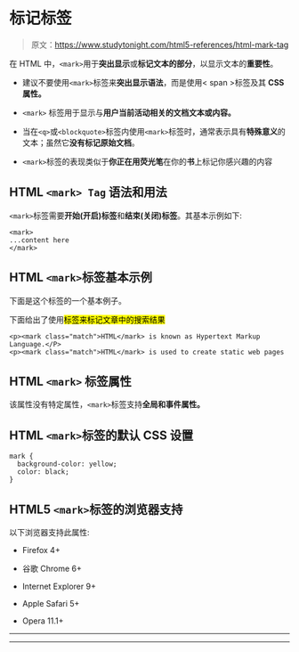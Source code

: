 # 标记标签

> 原文：<https://www.studytonight.com/html5-references/html-mark-tag>

在 HTML 中，`<mark>`用于**突出显示**或**标记文本的部分**，以显示文本的**重要性**。

*   建议不要使用`<mark>`标签来**突出显示语法**，而是使用< span >标签及其 **CSS 属性。**

*   `<mark>` 标签用于显示与**用户当前活动相关的文档文本或内容。**

*   当在`<q>`或`<blockquote>`标签内使用`<mark>`标签时，通常表示具有**特殊意义**的文本；虽然它**没有标记原始文档**。

*   `<mark>`标签的表现类似于**你正在用荧光笔**在你的**书**上标记你感兴趣的内容

## HTML `<mark> Tag` 语法和用法

`<mark>`标签需要**开始(开启)标签**和**结束(关闭)标签**。其基本示例如下:

```
<mark>
...content here
</mark> 
```

## HTML `<mark>`标签基本示例

下面是这个标签的一个基本例子。

下面给出了使用<mark>标签来标记文章中的搜索结果</mark>

```
<p><mark class="match">HTML</mark> is known as Hypertext Markup Language.</P>
<p><mark class="match">HTML</mark> is used to create static web pages 
```

## HTML `<mark>` 标签属性

该属性没有特定属性，`<mark>`标签支持**全局和事件属性。**

## HTML `<mark>`标签的默认 CSS 设置

```
mark {
  background-color: yellow;
  color: black;
} 
```

## HTML5 `<mark>`标签的浏览器支持

以下浏览器支持此属性:

*   Firefox 4+

*   谷歌 Chrome 6+

*   Internet Explorer 9+

*   Apple Safari 5+

*   Opera 11.1+

* * *

* * *